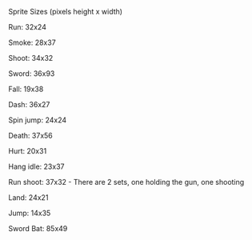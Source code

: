 Sprite Sizes (pixels height x width)

Run: 32x24

Smoke: 28x37

Shoot: 34x32

Sword: 36x93

Fall: 19x38

Dash: 36x27

Spin jump: 24x24

Death: 37x56

Hurt: 20x31

Hang idle: 23x37

Run shoot: 37x32 - There are 2 sets, one holding the gun, one shooting

Land: 24x21

Jump: 14x35

Sword Bat: 85x49

